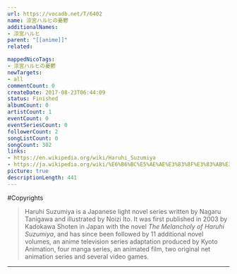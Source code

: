 ```yaml
---
url: https://vocadb.net/T/6402
name: 涼宮ハルヒの憂鬱
additionalNames: 
- 涼宮ハルヒ
parent: "[[anime]]"
related:

mappedNicoTags:
- 涼宮ハルヒの憂鬱
newTargets:
- all
commentCount: 0
createDate: 2017-08-23T06:44:09
status: Finished
albumCount: 0
artistCount: 1
eventCount: 0
eventSeriesCount: 0
followerCount: 2
songListCount: 0
songCount: 302
links: 
- https://en.wikipedia.org/wiki/Haruhi_Suzumiya
- https://ja.wikipedia.org/wiki/%E6%B6%BC%E5%AE%AE%E3%83%8F%E3%83%AB%E3%83%92%E3%81%AE%E6%86%82%E9%AC%B1_%28%E3%82%A2%E3%83%8B%E3%83%A1%29
picture: true
descriptionLength: 441
---
```


#Copyrights

> Haruhi Suzumiya is a Japanese light novel series written by Nagaru Tanigawa and illustrated by Noizi Ito. It was first published in 2003 by Kadokawa Shoten in Japan with the novel *The Melancholy of Haruhi Suzumiya*, and has since been followed by 11 additional novel volumes, an anime television series adaptation produced by Kyoto Animation, four manga series, an animated film, two original net animation series and several video games.

---

